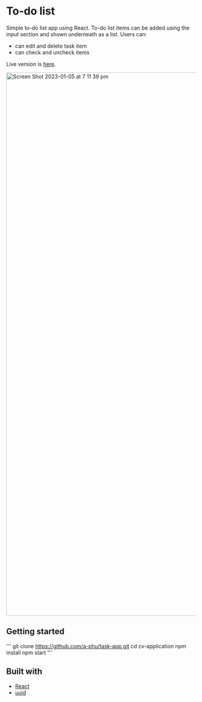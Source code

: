 # To-do list
Simple to-do list app using React. To-do list items can be added using the input section and shown underneath as a list.
Users can:
* can edit and delete task item 
* can check and uncheck items


Live version is [here](https://a-phu.github.io/task-app/).

<img width="1440" alt="Screen Shot 2023-01-05 at 7 11 39 pm" src="https://user-images.githubusercontent.com/46221612/210735496-3b415fb6-ec8d-4c29-ae06-f7abc17c0d48.png">

## Getting started
'''
git clone https://github.com/a-phu/task-app.git
cd cv-application
npm install
npm start
'''

## Built with
* [React](https://reactjs.org/)
* [uuid](https://www.npmjs.com/package/uuid)
